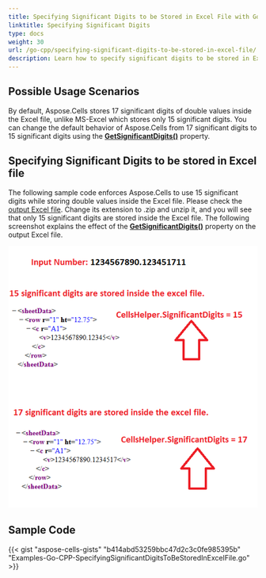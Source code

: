```yaml
---
title: Specifying Significant Digits to be Stored in Excel File with Golang via C++
linktitle: Specifying Significant Digits
type: docs
weight: 30
url: /go-cpp/specifying-significant-digits-to-be-stored-in-excel-file/
description: Learn how to specify significant digits to be stored in Excel files using Aspose.Cells with Golang via C++.
---
```


## **Possible Usage Scenarios**

By default, Aspose.Cells stores 17 significant digits of double values inside the Excel file, unlike MS-Excel which stores only 15 significant digits. You can change the default behavior of Aspose.Cells from 17 significant digits to 15 significant digits using the [**GetSignificantDigits()**](https://reference.aspose.com/cells/go-cpp/cellshelper/getsignificantdigits/) property.

## **Specifying Significant Digits to be stored in Excel file**

The following sample code enforces Aspose.Cells to use 15 significant digits while storing double values inside the Excel file. Please check the [output Excel file](22774105.xlsx). Change its extension to .zip and unzip it, and you will see that only 15 significant digits are stored inside the Excel file. The following screenshot explains the effect of the [**GetSignificantDigits()**](https://reference.aspose.com/cells/go-cpp/cellshelper/getsignificantdigits/) property on the output Excel file.

![todo:image_alt_text](specifying-significant-digits-to-be-stored-in-excel-file_1.png)

## **Sample Code**

{{< gist "aspose-cells-gists" "b414abd53259bbc47d2c3c0fe985395b" "Examples-Go-CPP-SpecifyingSignificantDigitsToBeStoredInExcelFile.go" >}}